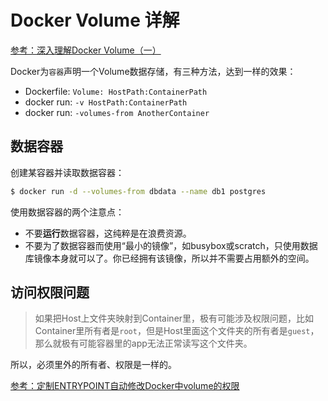 # Docker Volume 详解

[参考：深入理解Docker Volume（一）](http://dockone.io/article/128)

Docker为`容器`声明一个Volume数据存储，有三种方法，达到一样的效果：
- Dockerfile: `Volume: HostPath:ContainerPath`
- docker run: `-v HostPath:ContainerPath`
- docker run: `-volumes-from AnotherContainer`

## 数据容器

创建某容器并读取数据容器：
```sh
$ docker run -d --volumes-from dbdata --name db1 postgres
```

使用数据容器的两个注意点：
- 不要**运行**数据容器，这纯粹是在浪费资源。
- 不要为了数据容器而使用“最小的镜像”，如busybox或scratch，只使用数据库镜像本身就可以了。你已经拥有该镜像，所以并不需要占用额外的空间。


## 访问权限问题
> 如果把Host上文件夹映射到Container里，极有可能涉及权限问题，比如Container里所有者是`root`，但是Host里面这个文件夹的所有者是`guest`，那么就极有可能容器里的app无法正常读写这个文件夹。

所以，必须里外的所有者、权限是一样的。

[参考：定制ENTRYPOINT自动修改Docker中volume的权限](http://note.qidong.name/2018/01/docker-volume-permission/)

